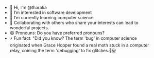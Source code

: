 - 👋 Hi, I’m @tharaka
- 👀 I’m interested in software development 
- 🌱 I’m currently learning computer science
- 💞️ Collaborating with others who share your interests can lead to wonderful projects.
- 😄 Pronouns:  Do you have preferred pronouns?
- ⚡ Fun fact: "Did you know? The term 'bug' in computer science originated when Grace Hopper
      found a real moth stuck in a computer relay, coining the term 'debugging' to fix glitches.🐛💻 


